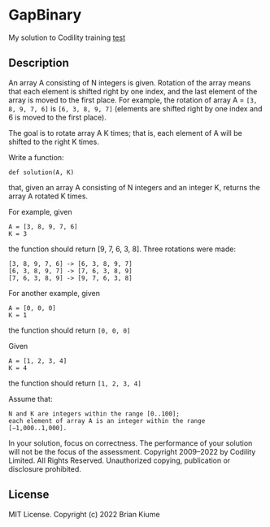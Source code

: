 # GapBinary
My solution to Codility training [test](https://app.codility.com/programmers/lessons/2-arrays/cyclic_rotation/)

## Description

An array A consisting of N integers is given. Rotation of the array means that each element is shifted right by one index, 
and the last element of the array is moved to the first place. For example, the rotation of array A = `[3, 8, 9, 7, 6]` is `[6, 3, 8, 9, 7]` 
(elements are shifted right by one index and 6 is moved to the first place).

The goal is to rotate array A K times; that is, each element of A will be shifted to the right K times.

Write a function:

    def solution(A, K)

that, given an array A consisting of N integers and an integer K, returns the array A rotated K times.

For example, given

    A = [3, 8, 9, 7, 6]
    K = 3

the function should return [9, 7, 6, 3, 8]. Three rotations were made:

    [3, 8, 9, 7, 6] -> [6, 3, 8, 9, 7]
    [6, 3, 8, 9, 7] -> [7, 6, 3, 8, 9]
    [7, 6, 3, 8, 9] -> [9, 7, 6, 3, 8]

For another example, given

    A = [0, 0, 0]
    K = 1

the function should return `[0, 0, 0]`

Given

    A = [1, 2, 3, 4]
    K = 4

the function should return `[1, 2, 3, 4]`

Assume that:

    N and K are integers within the range [0..100];
    each element of array A is an integer within the range [−1,000..1,000].

In your solution, focus on correctness. The performance of your solution will not be the focus of the assessment.
Copyright 2009–2022 by Codility Limited. All Rights Reserved. Unauthorized copying, publication or disclosure prohibited. 

## License
MIT License. Copyright (c) 2022 Brian Kiume
